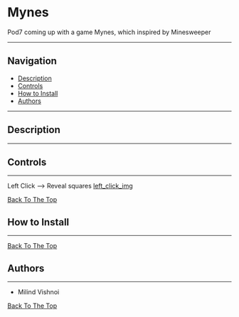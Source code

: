 # Mynes
Pod7 coming up with a game Mynes, which inspired by Minesweeper 

---

## Navigation
- [Description](##description)
- [Controls](##controls)
- [How to Install](##how-to-install)
- [Authors](##authors)
---
## Description
---

## Controls
---
Left Click --> Reveal squares
[left_click_img](#/Pod7/left_click.png)


[Back To The Top](#Mynes)
## How to Install
---

[Back To The Top](#Mynes)
## Authors
---
* Milind Vishnoi

[Back To The Top](#Mynes)
